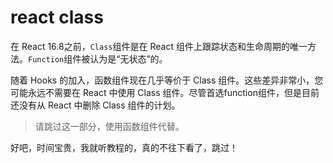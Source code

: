 # react class

在 React 16.8之前，`Class`组件是在 React 组件上跟踪状态和生命周期的唯一方法。`Function`组件被认为是“无状态”的。

随着 Hooks 的加入，函数组件现在几乎等价于 Class 组件。这些差异非常小，您可能永远不需要在 React 中使用 Class 组件。尽管首选function组件，但是目前还没有从 React 中删除 Class 组件的计划。

> 请跳过这一部分，使用函数组件代替。

好吧，时间宝贵，我就听教程的，真的不往下看了，跳过！